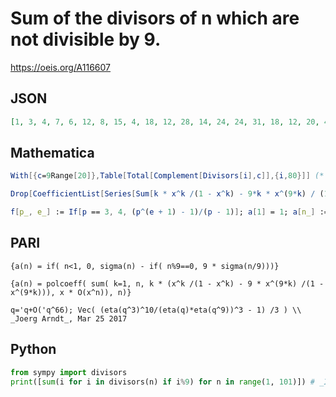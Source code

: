 # Sum of the divisors of n which are not divisible by 9\.
https://oeis.org/A116607
## JSON
```JSON
[1, 3, 4, 7, 6, 12, 8, 15, 4, 18, 12, 28, 14, 24, 24, 31, 18, 12, 20, 42, 32, 36, 24, 60, 31, 42, 4, 56, 30, 72, 32, 63, 48, 54, 48, 28, 38, 60, 56, 90, 42, 96, 44, 84, 24, 72, 48, 124, 57, 93, 72, 98, 54, 12, 72, 120, 80, 90, 60, 168, 62, 96, 32, 127, 84, 144, 68, 126, 96]
```
## Mathematica
```Mathematica
With[{c=9Range[20]},Table[Total[Complement[Divisors[i],c]],{i,80}]] (* _Harvey P. Dale_, Dec 19 2010 *)
```
```Mathematica
Drop[CoefficientList[Series[Sum[k * x^k /(1 - x^k) - 9*k * x^(9*k) / (1 - x^(9*k)) , {k, 1, 100}], {x, 0, 100}], x], 1] (* _Indranil Ghosh_, Mar 25 2017 *)
```
```Mathematica
f[p_, e_] := If[p == 3, 4, (p^(e + 1) - 1)/(p - 1)]; a[1] = 1; a[n_] := Times @@ f @@@ FactorInteger[n]; Array[a, 100] (* _Amiram Eldar_, Sep 17 2020 *)
```
## PARI
```PARI
{a(n) = if( n<1, 0, sigma(n) - if( n%9==0, 9 * sigma(n/9)))}
```
```PARI
{a(n) = polcoeff( sum( k=1, n, k * (x^k /(1 - x^k) - 9 * x^(9*k) /(1 - x^(9*k))), x * O(x^n)), n)}
```
```PARI
q='q+O('q^66); Vec( (eta(q^3)^10/(eta(q)*eta(q^9))^3 - 1) /3 ) \\ _Joerg Arndt_, Mar 25 2017
```
## Python
```Python
from sympy import divisors
print([sum(i for i in divisors(n) if i%9) for n in range(1, 101)]) # _Indranil Ghosh_, Mar 25 2017
```
